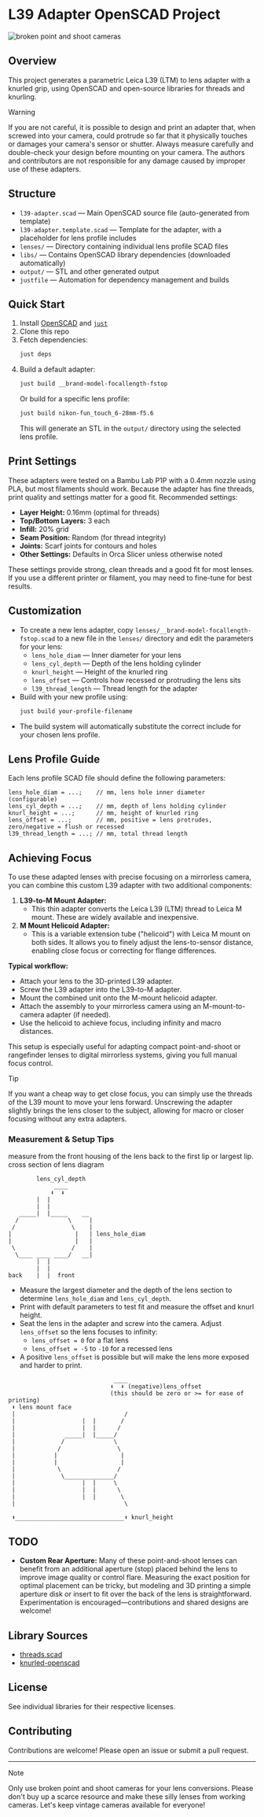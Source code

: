 # L39 Adapter OpenSCAD Project

![broken point and shoot cameras](/assets/cameras.jpg)

## Overview
This project generates a parametric Leica L39 (LTM) to lens adapter with a knurled grip, using OpenSCAD and open-source libraries for threads and knurling.

> [!WARNING]
> If you are not careful, it is possible to design and print an adapter that, when screwed into your camera, could protrude so far that it physically touches or damages your camera's sensor or shutter. Always measure carefully and double-check your design before mounting on your camera. The authors and contributors are not responsible for any damage caused by improper use of these adapters.

## Structure
- `l39-adapter.scad` — Main OpenSCAD source file (auto-generated from template)
- `l39-adapter.template.scad` — Template for the adapter, with a placeholder for lens profile includes
- `lenses/` — Directory containing individual lens profile SCAD files
- `libs/` — Contains OpenSCAD library dependencies (downloaded automatically)
- `output/` — STL and other generated output
- `justfile` — Automation for dependency management and builds

## Quick Start
1. Install [OpenSCAD](https://openscad.org/) and [`just`](https://just.systems/)
2. Clone this repo
3. Fetch dependencies:
   ```sh
   just deps
   ```
4. Build a default adapter:
   ```sh
   just build __brand-model-focallength-fstop
   ```
   Or build for a specific lens profile:
   ```sh
   just build nikon-fun_touch_6-28mm-f5.6
   ```
   This will generate an STL in the `output/` directory using the selected lens profile.

## Print Settings

These adapters were tested on a Bambu Lab P1P with a 0.4mm nozzle using PLA, but most filaments should work. Because the adapter has fine threads, print quality and settings matter for a good fit. Recommended settings:

- **Layer Height:** 0.16mm (optimal for threads)
- **Top/Bottom Layers:** 3 each
- **Infill:** 20% grid
- **Seam Position:** Random (for thread integrity)
- **Joints:** Scarf joints for contours and holes
- **Other Settings:** Defaults in Orca Slicer unless otherwise noted

These settings provide strong, clean threads and a good fit for most lenses. If you use a different printer or filament, you may need to fine-tune for best results.

## Customization
- To create a new lens adapter, copy `lenses/__brand-model-focallength-fstop.scad` to a new file in the `lenses/` directory and edit the parameters for your lens:
  - `lens_hole_diam` — Inner diameter for your lens
  - `lens_cyl_depth` — Depth of the lens holding cylinder
  - `knurl_height` — Height of the knurled ring
  - `lens_offset` — Controls how recessed or protruding the lens sits
  - `l39_thread_length` — Thread length for the adapter
- Build with your new profile using:
  ```sh
  just build your-profile-filename
  ```
- The build system will automatically substitute the correct include for your chosen lens profile.

## Lens Profile Guide

Each lens profile SCAD file should define the following parameters:

```scad
lens_hole_diam = ...;    // mm, lens hole inner diameter (configurable)
lens_cyl_depth = ...;    // mm, depth of lens holding cylinder
knurl_height = ...;      // mm, height of knurled ring
lens_offset = ...;       // mm, positive = lens protrudes, zero/negative = flush or recessed
l39_thread_length = ...; // mm, total thread length
```

## Achieving Focus

To use these adapted lenses with precise focusing on a mirrorless camera, you can combine this custom L39 adapter with two additional components:

1. **L39-to-M Mount Adapter:**
   - This thin adapter converts the Leica L39 (LTM) thread to Leica M mount. These are widely available and inexpensive.
2. **M Mount Helicoid Adapter:**
   - This is a variable extension tube ("helicoid") with Leica M mount on both sides. It allows you to finely adjust the lens-to-sensor distance, enabling close focus or correcting for flange differences.

**Typical workflow:**
- Attach your lens to the 3D-printed L39 adapter.
- Screw the L39 adapter into the L39-to-M adapter.
- Mount the combined unit onto the M-mount helicoid adapter.
- Attach the assembly to your mirrorless camera using an M-mount-to-camera adapter (if needed).
- Use the helicoid to achieve focus, including infinity and macro distances.

This setup is especially useful for adapting compact point-and-shoot or rangefinder lenses to digital mirrorless systems, giving you full manual focus control.

> [!TIP] 
> If you want a cheap way to get close focus, you can simply use the threads of the L39 mount to move your lens forward. Unscrewing the adapter slightly brings the lens closer to the subject, allowing for macro or closer focusing without any extra adapters.

### Measurement & Setup Tips

measure from the front housing of the lens back to the first lip or largest lip.
cross section of lens diagram

```
        lens_cyl_depth
             ____
            ⬇  ⬇
        |  |
        |  |
   _____|  |_____    __
  /              \     |
 /                \    |
|                  |   | lens_hole_diam
|                  |   |
 \                /    |
  \____ ____ ____/   __|
        |  | 
        |  | 
back    |  |  front 
```
- Measure the largest diameter and the depth of the lens section to determine `lens_hole_diam` and `lens_cyl_depth`.
- Print with default parameters to test fit and measure the offset and knurl height.
- Seat the lens in the adapter and screw into the camera. Adjust `lens_offset` so the lens focuses to infinity:
  - `lens_offset = 0` for a flat lens
  - `lens_offset = -5` to `-10` for a recessed lens
- A positive `lens_offset` is possible but will make the lens more exposed and harder to print.

```
                              ____
                             ⬇  ⬇ (negative)lens_offset 
                             (this should be zero or >= for ease of printing)
 ⬇ lens mount face
 |                               /
 |                   |  |       /
 |                   |  |      /
 |              _____|  |_____/
 |             /              \  
 |            /                \
 |           |                  |
 |           |                  |
 |            \                /
 |             \______________/
 |                   |  |     \
 |                   |  |      \
 |                   |  |       \
 |                               \      
                        
 ⬆_______________________________⬆ knurl_height
```

## TODO

- **Custom Rear Aperture:**
  Many of these point-and-shoot lenses can benefit from an additional aperture (stop) placed behind the lens to improve image quality or control flare. Measuring the exact position for optimal placement can be tricky, but modeling and 3D printing a simple aperture disk or insert to fit over the back of the lens is straightforward. Experimentation is encouraged—contributions and shared designs are welcome!

## Library Sources
- [threads.scad](https://github.com/rcolyer/threads-scad)
- [knurled-openscad](https://github.com/smkent/knurled-openscad)

## License
See individual libraries for their respective licenses.

## Contributing
Contributions are welcome! Please open an issue or submit a pull request.

---

> [!NOTE]
> Only use broken point and shoot cameras for your lens conversions. Please don't buy up a scarce resource and make these silly lenses from working cameras. Let's keep vintage cameras available for everyone!
